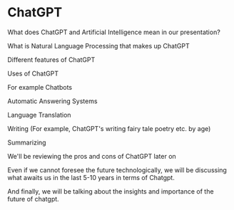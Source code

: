 # ChatGPT


What does ChatGPT and Artificial Intelligence mean in our presentation?

What is Natural Language Processing that makes up ChatGPT

Different features of ChatGPT

Uses of ChatGPT

For example Chatbots

Automatic Answering Systems

Language Translation

Writing (For example, ChatGPT's writing fairy tale poetry etc. by age)

Summarizing

We'll be reviewing the pros and cons of ChatGPT later on

Even if we cannot foresee the future technologically, we will be discussing what awaits us in the last 5-10 years in terms of Chatgpt.

And finally, we will be talking about the insights and importance of the future of chatgpt.
